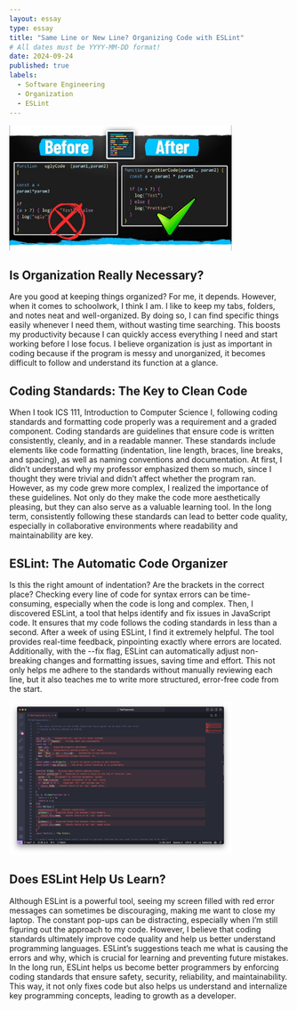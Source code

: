 ```yaml
---
layout: essay
type: essay
title: "Same Line or New Line? Organizing Code with ESLint"
# All dates must be YYYY-MM-DD format!
date: 2024-09-24
published: true
labels:
  - Software Engineering
  - Organization
  - ESLint
---
```


<img width="400px" class="rounded float-start pe-4" src="../img/beforeafter.jpg">


##  Is Organization Really Necessary?

Are you good at keeping things organized? For me, it depends. However, when it comes to schoolwork, I think I am. I like to keep my tabs, folders, and notes neat and well-organized. By doing so, I can find specific things easily whenever I need them, without wasting time searching. This boosts my productivity because I can quickly access everything I need and start working before I lose focus. I believe organization is just as important in coding because if the program is messy and unorganized, it becomes difficult to follow and understand its function at a glance.

## Coding Standards: The Key to Clean Code

When I took ICS 111, Introduction to Computer Science I, following coding standards and formatting code properly was a requirement and a graded component. Coding standards are guidelines that ensure code is written consistently, cleanly, and in a readable manner. These standards include elements like code formatting (indentation, line length, braces, line breaks, and spacing), as well as naming conventions and documentation. At first, I didn’t understand why my professor emphasized them so much, since I thought they were trivial and didn’t affect whether the program ran. However, as my code grew more complex, I realized the importance of these guidelines. Not only do they make the code more aesthetically pleasing, but they can also serve as a valuable learning tool. In the long term, consistently following these standards can lead to better code quality, especially in collaborative environments where readability and maintainability are key.

## ESLint: The Automatic Code Organizer

Is this the right amount of indentation? Are the brackets in the correct place? Checking every line of code for syntax errors can be time-consuming, especially when the code is long and complex. Then, I discovered ESLint, a tool that helps identify and fix issues in JavaScript code. It ensures that my code follows the coding standards in less than a second. After a week of using ESLint, I find it extremely helpful. The tool provides real-time feedback, pinpointing exactly where errors are located. Additionally, with the --fix flag, ESLint can automatically adjust non-breaking changes and formatting issues, saving time and effort. This not only helps me adhere to the standards without manually reviewing each line, but it also teaches me to write more structured, error-free code from the start.

<img width="400px" class="rounded float-start pe-4" src="../img/badtypescript.png">

## Does ESLint Help Us Learn?

Although ESLint is a powerful tool, seeing my screen filled with red error messages can sometimes be discouraging, making me want to close my laptop. The constant pop-ups can be distracting, especially when I’m still figuring out the approach to my code. However, I believe that coding standards ultimately improve code quality and help us better understand programming languages. ESLint’s suggestions teach me what is causing the errors and why, which is crucial for learning and preventing future mistakes. In the long run, ESLint helps us become better programmers by enforcing coding standards that ensure safety, security, reliability, and maintainability. This way, it not only fixes code but also helps us understand and internalize key programming concepts, leading to growth as a developer.
